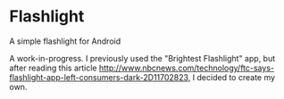Flashlight
==========

A simple flashlight for Android

A work-in-progress. I previously used the "Brightest Flashlight" app, but after reading this article 
http://www.nbcnews.com/technology/ftc-says-flashlight-app-left-consumers-dark-2D11702823, I decided to
create my own.
